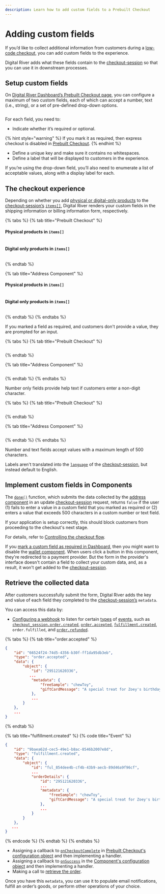 ```yaml
---
description: Learn how to add custom fields to a Prebuilt Checkout
---
```


# Adding custom fields

If you’d like to collect additional information from customers during a [low-code checkout](./), you can add custom fields to the experience.

Digital River adds what these fields contain to the [checkout-session](https://www.digitalriver.com/docs/digital-river-api-reference/#tag/Drop-in-Checkout-Sessions) so that you can use it in downstream processes.

## Setup custom fields

On [Digital River Dashboard’s Prebuilt Checkout page](../../administration/dashboard/settings/prebuilt-checkout.md), you can configure a maximum of two custom fields, each of which can accept a number, text (i.e., string), or a set of pre-defined drop-down options.

<figure><img src="../../.gitbook/assets/image (171).png" alt=""><figcaption></figcaption></figure>

For each field, you need to:

* Indicate whether it’s required or optional.&#x20;

{% hint style="warning" %}
If you mark it as required, then express checkout is disabled in [Prebuilt Checkout](drop-in-checkout.md).
{% endhint %}

* Define a unique key and make sure it contains no whitespaces.
* Define a label that will be displayed to customers in the experience.

If you’re using the drop-down field, you’ll also need to enumerate a list of acceptable values, along with a display label for each.

## The checkout experience

Depending on whether you add [physical or digital-only products](../../product-management/skus.md#how-products-are-classified-as-physical-or-digital) to the [checkout-session’s](https://www.digitalriver.com/docs/digital-river-api-reference/#tag/Drop-in-Checkout-Sessions) [`items[]`](../../developer-resources/digital-river-api-reference/checkout-sessions.md#product-data), Digital River renders your custom fields in the shipping information or billing information form, respectively.

{% tabs %}
{% tab title="Prebuilt Checkout" %}
#### Physical products in `items[]`

<figure><img src="../../.gitbook/assets/image (168).png" alt=""><figcaption></figcaption></figure>

#### Digital only products in `items[]`

<figure><img src="../../.gitbook/assets/image (172).png" alt=""><figcaption></figcaption></figure>
{% endtab %}

{% tab title="Address Component" %}
#### Physical products in `items[]`

<figure><img src="../../.gitbook/assets/image (190).png" alt=""><figcaption></figcaption></figure>

#### Digital only products in `items[]`

<figure><img src="../../.gitbook/assets/image (189).png" alt=""><figcaption></figcaption></figure>
{% endtab %}
{% endtabs %}

If you marked a field as required, and customers don't provide a value, they are prompted for an input.&#x20;

{% tabs %}
{% tab title="Prebuilt Checkout" %}
<figure><img src="../../.gitbook/assets/image (169).png" alt=""><figcaption></figcaption></figure>
{% endtab %}

{% tab title="Address Component" %}
<figure><img src="../../.gitbook/assets/image (188).png" alt=""><figcaption></figcaption></figure>
{% endtab %}
{% endtabs %}

Number only fields provide help text if customers enter a non-digit character.

{% tabs %}
{% tab title="Prebuilt Checkout" %}
<figure><img src="../../.gitbook/assets/image (170).png" alt=""><figcaption></figcaption></figure>
{% endtab %}

{% tab title="Address Component" %}
<figure><img src="../../.gitbook/assets/image (187).png" alt=""><figcaption></figcaption></figure>
{% endtab %}
{% endtabs %}

Number and text fields accept values with a maximum length of 500 characters.

Labels aren't translated into the [`language`](../../developer-resources/digital-river-api-reference/checkout-sessions.md#language) of the [checkout-session](https://www.digitalriver.com/docs/digital-river-api-reference/#tag/Drop-in-Checkout-Sessions), but instead default to English.

## Implement custom fields in Components

The [`done()`](implementing-a-components-checkout.md#submitting-components) function, which submits the data collected by the [address component](../../developer-resources/digitalrivercheckout.js-reference/digitalrivercheckout-object/components/address-component.md) in an update [checkout-session](https://www.digitalriver.com/docs/digital-river-api-reference/#tag/Drop-in-Checkout-Sessions) request, returns `false` if the user (1) fails to enter a value in a custom field that you marked as required or (2) enters a value that exceeds 500 characters in a custom number or text field.

If your application is setup correctly, this should block customers from proceeding to the checkout's next stage.

For details, refer to [Controlling the checkout flow](implementing-a-components-checkout.md#controlling-the-checkout-flow).&#x20;

If you [mark a custom field as required in Dashboard](adding-custom-fields.md#setup-custom-fields), then you might want to disable the [wallet component](../../developer-resources/digitalrivercheckout.js-reference/digitalrivercheckout-object/components/wallet-component.md). When users click a button in this component, they're redirected to a payment provider. But the form in the provider's interface doesn't contain a field to collect your custom data, and, as a result, it won't get added to the [checkout-session](../../developer-resources/digital-river-api-reference/checkout-sessions.md). &#x20;

## Retrieve the collected data

After customers successfully submit the form, Digital River adds the key and value of each field they completed to the [checkout-session’s](https://www.digitalriver.com/docs/digital-river-api-reference/#tag/Drop-in-Checkout-Sessions) `metadata`.

You can access this data by:

* [Configuring a webhook](../../order-management/events-and-webhooks-1/webhooks/creating-a-webhook.md) to listen for certain [types](../../order-management/events-and-webhooks-1/events-1/#event-types) of [events](https://www.digitalriver.com/docs/digital-river-api-reference/#tag/Events), such as [`checkout_session.order.created`](../../order-management/events-and-webhooks-1/events-1/event-types.md#checkout\_session.order.created), [`order.accepted`](../../order-management/events-and-webhooks-1/events-1/event-types.md#order.accepted), [`fulfillment.created`](../../order-management/events-and-webhooks-1/events-1/event-types.md#fulfillment.created), `order.fulfilled`, and [`order.refunded`](../../order-management/events-and-webhooks-1/events-1/event-types.md#order.refunded).

{% tabs %}
{% tab title="order.accepted" %}
```json
{
    "id": "66524f24-74d5-4356-b30f-ff1da95db3eb",
    "type": "order.accepted",
    "data": {
        "object": {
            "id": "295121620336",
           ...
            "metadata": {
                "freeSample": "chewToy",
                "giftCardMessage": "A special treat for Zoey's birthday"
            },
            ...
        }
    },
    ...
}
```
{% endtab %}

{% tab title="fulfillment.created" %}
{% code title="Event" %}
```json
{
    "id": "9baea62d-cec5-49e1-b8ac-8546b2007e8d",
    "type": "fulfillment.created",
    "data": {
        "object": {
            "id": "ful_854dee4b-cf4b-43b9-aecb-89d46a9f96cf",
            ...
            "orderDetails": {
                "id": "295121620336",
                ...
                "metadata": {
                    "freeSample": "chewToy",
                    "giftCardMessage": "A special treat for Zoey's birthday"
                },
                ...
            }
        }
    },
   ...
}
```
{% endcode %}
{% endtab %}
{% endtabs %}

* Assigning a callback to [`onCheckoutComplete`](../../developer-resources/digitalrivercheckout.js-reference/digitalrivercheckout-object/configuring-prebuilt-checkout/#oncheckoutcomplete) in [Prebuilt Checkout's configuration object](../../developer-resources/digitalrivercheckout.js-reference/digitalrivercheckout-object/configuring-prebuilt-checkout/) and then implementing a handler.
* Assigning a callback to [`onSuccess`](../../developer-resources/digitalrivercheckout.js-reference/digitalrivercheckout-object/components/configuring-components.md#success-event) in the [Component's configuration object](../../developer-resources/digitalrivercheckout.js-reference/digitalrivercheckout-object/components/configuring-components.md) and then implementing a handler.&#x20;
* Making a call to [retrieve the order](https://www.digitalriver.com/docs/digital-river-api-reference/#tag/Orders/operation/retrieveOrders).

Once you have this `metadata`, you can use it to populate email notifications, fulfill an order’s goods, or perform other operations of your choice.
